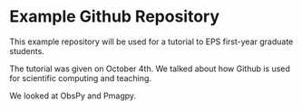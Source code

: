 # Example Github Repository

This example repository will be used for a tutorial to EPS first-year graduate students.

The tutorial was given on October 4th. We talked about how Github is used for scientific computing and teaching.

We looked at ObsPy and Pmagpy.
